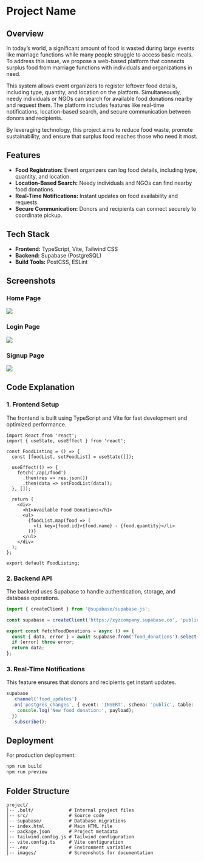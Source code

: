 # Project Name

## Overview

In today’s world, a significant amount of food is wasted during large events like marriage functions while many people struggle to access basic meals. To address this issue, we propose a web-based platform that connects surplus food from marriage functions with individuals and organizations in need.

This system allows event organizers to register leftover food details, including type, quantity, and location on the platform. Simultaneously, needy individuals or NGOs can search for available food donations nearby and request them. The platform includes features like real-time notifications, location-based search, and secure communication between donors and recipients.

By leveraging technology, this project aims to reduce food waste, promote sustainability, and ensure that surplus food reaches those who need it most.

## Features

- **Food Registration:** Event organizers can log food details, including type, quantity, and location.
- **Location-Based Search:** Needy individuals and NGOs can find nearby food donations.
- **Real-Time Notifications:** Instant updates on food availability and requests.
- **Secure Communication:** Donors and recipients can connect securely to coordinate pickup.

## Tech Stack

- **Frontend:** TypeScript, Vite, Tailwind CSS
- **Backend:** Supabase (PostgreSQL)
- **Build Tools:** PostCSS, ESLint

## Screenshots

### Home Page

<img src="https://raw.githubusercontent.com/LEO1234567890LEO/project/refs/heads/main/Screenshot%202025-02-09%20153430.png">


### Login Page

<img src="https://raw.githubusercontent.com/LEO1234567890LEO/project/refs/heads/main/Screenshot%202025-02-13%20202606.png">

### Signup Page

<img src="https://raw.githubusercontent.com/LEO1234567890LEO/project/refs/heads/main/Screenshot%202025-02-13%20202500.png">

## Code Explanation

### 1. Frontend Setup

The frontend is built using TypeScript and Vite for fast development and optimized performance.

```tsx
import React from 'react';
import { useState, useEffect } from 'react';

const FoodListing = () => {
  const [foodList, setFoodList] = useState([]);
  
  useEffect(() => {
    fetch('/api/food')
      .then(res => res.json())
      .then(data => setFoodList(data));
  }, []);

  return (
    <div>
      <h1>Available Food Donations</h1>
      <ul>
        {foodList.map(food => (
          <li key={food.id}>{food.name} - {food.quantity}</li>
        ))}
      </ul>
    </div>
  );
};

export default FoodListing;
```



### 2. Backend API

The backend uses Supabase to handle authentication, storage, and database operations.

```ts
import { createClient } from '@supabase/supabase-js';

const supabase = createClient('https://xyzcompany.supabase.co', 'public-anon-key');

export const fetchFoodDonations = async () => {
  const { data, error } = await supabase.from('food_donations').select('*');
  if (error) throw error;
  return data;
};
```



### 3. Real-Time Notifications

This feature ensures that donors and recipients get instant updates.

```ts
supabase
  .channel('food_updates')
  .on('postgres_changes', { event: 'INSERT', schema: 'public', table: 'food_donations' }, payload => {
    console.log('New food donation:', payload);
  })
  .subscribe();
```



## Deployment

For production deployment:

```sh
npm run build
npm run preview
```

## Folder Structure

```
project/
│-- .bolt/             # Internal project files
│-- src/               # Source code
│-- supabase/          # Database migrations
│-- index.html         # Main HTML file
│-- package.json       # Project metadata
│-- tailwind.config.js # Tailwind configuration
│-- vite.config.ts     # Vite configuration
│-- .env               # Environment variables
│-- images/            # Screenshots for documentation
```
